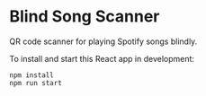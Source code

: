 # Blind Song Scanner

QR code scanner for playing Spotify songs blindly.

To install and start this React app in development:
```
npm install
npm run start
```
